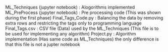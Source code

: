 ML_Techniques (jupyter notebook) : Alogorithms implemented
ML_PreProcess (jupyter notebook) : Pre processing code (This was shown during the first phase)
Final_Tags_Code.py : Balancing the data by removing extra rows and restricting the tags only to programming language 
Final_Tags.csv : CSV file (Data) used by the ML_Techniques (This file is to be used for implementing any algorithm)
Project.py : Algorithm implementation (Has same code as ML_Techniques) the only difference is that this file is not a jupter notebook